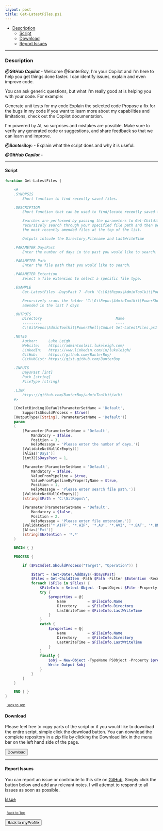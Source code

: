 ```yaml
---
layout: post
title: Get-LatestFiles.ps1
---
```


- [Description](#description)
  - [Script](#script)
  - [Download](#download)
  - [Report Issues](#report-issues)

---

### Description

**_@GitHub Copilot_** - Welcome @BanterBoy, I'm your Copilot and I'm here to help you get things done faster. I can identify issues, explain and even improve code.

You can ask generic questions, but what I'm really good at is helping you with your code. For example:

Generate unit tests for my code
Explain the selected code
Propose a fix for the bugs in my code
If you want to learn more about my capabilities and limitations, check out the Copilot documentation.

I'm powered by AI, so surprises and mistakes are possible. Make sure to verify any generated code or suggestions, and share feedback so that we can learn and improve.

**_@BanterBoy:_** - Explain what the script does and why it is useful.

**_@GitHub Copilot_** -

---

#### Script

```powershell
function Get-LatestFiles {

	<#
	.SYNOPSIS
		Short function to find recently saved files.

	.DESCRIPTION
		Short function that can be used to find/locate recently saved files.

		Searches are performed by passing the parameters to Get-Childitem which will then
		recursively search through your specified file path and then perform a sort to output
		the most recently amended files at the top of the list.

		Outputs inlcude the Directory,Filename and LastWriteTime

	.PARAMETER DaysPast
		Enter the number of days in the past you would like to search.

	.PARAMETER Path
		Enter the file path that you would like to search.

	.PARAMETER Extention
		Select a file extension to select a specific file type.

	.EXAMPLE
		Get-LatestFiles -DaysPast 7 -Path 'C:\GitRepos\AdminToolkit\PowerShell' -FileType *.*

		Recursively scans the folder 'C:\GitRepos\AdminToolkit\PowerShell' looking for all files that have been
		amended in the last 7 days

	.OUTPUTS
		Directory                                  Name                LastWriteTime
		---------                                  ----                -------------
		C:\GitRepos\AdminToolkit\PowerShell\CmdLet Get-LatestFiles.ps1 02/02/2018 15:30:35

	.NOTES
		Author:     Luke Leigh
		Website:    https://admintoolkit.lukeleigh.com/
		LinkedIn:   https://www.linkedin.com/in/lukeleigh/
		GitHub:     https://github.com/BanterBoy/
		GitHubGist: https://gist.github.com/BanterBoy

	.INPUTS
		DaysPast [int]
		Path [string]
		FileType [string]

	.LINK
		https://github.com/BanterBoy/adminToolkit/wiki
	#>

	[CmdletBinding(DefaultParameterSetName = 'Default',
		SupportsShouldProcess = $true)]
	[OutputType([String], ParameterSetName = 'Default')]
	param
	(
		[Parameter(ParameterSetName = 'Default',
			Mandatory = $false,
			Position = 3,
			HelpMessage = 'Please enter the number of days.')]
		[ValidateNotNullOrEmpty()]
		[Alias('Days')]
		[int32]$DaysPast = 1,

		[Parameter(ParameterSetName = 'Default',
			Mandatory = $false,
			ValueFromPipeline = $true,
			ValueFromPipelineByPropertyName = $true,
			Position = 1,
			HelpMessage = 'Please enter search file path.')]
		[ValidateNotNullOrEmpty()]
		[string]$Path = 'C:\GitRepos\',

		[Parameter(ParameterSetName = 'Default',
			Mandatory = $false,
			Position = 2,
			HelpMessage = 'Please enter file extension.')]
		[ValidateSet('*.AIFF', '*.AIF', '*.AU', '*.AVI', '*.BAT', '*.BMP', '*.CHM', '*.CLASS', '*.CONFIG', '*.CSS', '*.CSV', '*.CVS', '*.DBF', '*.DIF', '*.DOC', '*.DOCX', '*.DLL', '*.DOTX', '*.EPS', '*.EXE', '*.FM3', '*.GIF', '*.HQX', '*.HTM', '*.HTML', '*.ICO', '*.INF', '*.INI', '*.JAVA', '*.JPG', '*.JPEG', '*.JSON', '*.LOG', '*.MD', '*.MP4', '*.MAC', '*.MAP', '*.MDB', '*.MID', '*.MIDI', '*.MOV', '*.QT', '*.MTB', '*.MTW', '*.PDB', '*.PDF', '*.P65', '*.PNG', '*.PPT', '*.PPTX', '*.PSD', '*.PSP', '*.PS1', '*.PSD1', '*.PSM1', '*.QXD', '*.RA', '*.RTF', '*.SIT', '*.SVG', '*.TAR', '*.TIF', '*.T65', '*.TXT', '*.VBS', '*.VSDX', '*.WAV', '*.WK3', '*.WKS', '*.WPD', '*.WP5', '*.XLS', '*.XLSX', '*.XML', '*.YML', '*.ZIP', '*.*') ]
		[Alias('Ext')]
		[string]$Extention = '*.*'
	)

	BEGIN { }

	PROCESS {

		if ($PSCmdlet.ShouldProcess("Target", "Operation")) {

			$Start = (Get-Date).AddDays(-$DaysPast)
			$Files = Get-ChildItem -Path $Path -Filter $Extention -Recurse | Where-Object { $_.LastWriteTime -ge $Start }
			foreach ($File in $Files) {
				$FileInfo = Select-Object -InputObject $File -Property Directory, Name, LastWriteTime
				try {
					$properties = @{
						Name          = $FileInfo.Name
						Directory     = $FileInfo.Directory
						LastWriteTime = $FileInfo.LastWriteTime
					}
				}
				catch {
					$properties = @{
						Name          = $FileInfo.Name
						Directory     = $FileInfo.Directory
						LastWriteTime = $FileInfo.LastWriteTime
					}
				}
				finally {
					$obj = New-Object -TypeName PSObject -Property $properties
					Write-Output $obj
				}
			}
		}
	}

	END { }
}
```

<span style="font-size:11px;"><a href="#"><i class="fas fa-caret-up" aria-hidden="true" style="color: white; margin-right:5px;"></i>Back to Top</a></span>

#### Download

Please feel free to copy parts of the script or if you would like to download the entire script, simple click the download button. You can download the complete repository in a zip file by clicking the Download link in the menu bar on the left hand side of the page.

<button class="btn" type="submit" onclick="window.open('/PowerShell/functions/myProfile/Get-LatestFiles.ps1')">
    <i class="fa fa-cloud-download-alt">
    </i>
        Download
</button>

---

#### Report Issues

You can report an issue or contribute to this site on <a href="https://github.com/BanterBoy/scripts-blog/issues">GitHub</a>. Simply click the button below and add any relevant notes. I will attempt to respond to all issues as soon as possible.

<!-- Place this tag where you want the button to render. -->

<a class="github-button" href="https://github.com/BanterBoy/scripts-blog/issues/new?title=Get-LatestFiles.ps1&body=There is a problem with this function. Please find details below." data-show-count="true" aria-label="Issue BanterBoy/scripts-blog on GitHub">Issue</a>

---

<span style="font-size:11px;"><a href="#"><i class="fas fa-caret-up" aria-hidden="true" style="color: white; margin-right:5px;"></i>Back to Top</a></span>

<a href="/menu/_pages/myProfile.html">
    <button class="btn">
        <i class='fas fa-reply'>
        </i>
            Back to myProfile
    </button>
</a>

[1]: http://ecotrust-canada.github.io/markdown-toc
[2]: https://github.com/googlearchive/code-prettify
